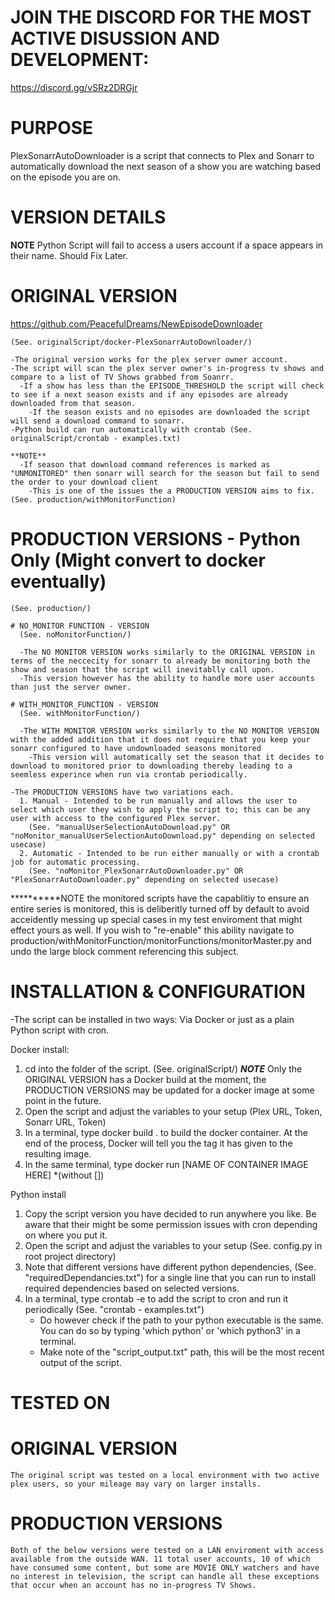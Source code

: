 # JOIN THE DISCORD FOR THE MOST ACTIVE DISUSSION AND DEVELOPMENT:
https://discord.gg/vSRz2DRGjr

# PURPOSE
PlexSonarrAutoDownloader is a script that connects to Plex and Sonarr to automatically
download the next season of a show you are watching based on the episode you are on.


# VERSION DETAILS

**NOTE**
Python Script will fail to access a users account if a space appears in their name. Should Fix Later.

  # ORIGINAL VERSION
   
   https://github.com/PeacefulDreams/NewEpisodeDownloader
   
    (See. originalScript/docker-PlexSonarrAutoDownloader/)

    -The original version works for the plex server owner account.
    -The script will scan the plex server owner's in-progress tv shows and compare to a list of TV Shows grabbed from Soanrr.
      -If a show has less than the EPISODE_THRESHOLD the script will check to see if a next season exists and if any episodes are already downloaded from that season.
        -If the season exists and no episodes are downloaded the script will send a download command to sonarr.
    -Python build can run automatically with crontab (See. originalScript/crontab - examples.txt)

    **NOTE**
      -If season that download command references is marked as "UNMONITORED" then sonarr will search for the season but fail to send the order to your download client
        -This is one of the issues the a PRODUCTION VERSION aims to fix. (See. production/withMonitorFunction)

  # PRODUCTION VERSIONS - Python Only (Might convert to docker eventually)
    (See. production/)

    # NO_MONITOR FUNCTION - VERSION
      (See. noMonitorFunction/)

      -The NO MONITOR VERSION works similarly to the ORIGINAL VERSION in terms of the neccecity for sonarr to already be monitoring both the show and season that the script will inevitablly call upon.
      -This version however has the ability to handle more user accounts than just the server owner.

    # WITH_MONITOR_FUNCTION - VERSION
      (See. withMonitorFunction/)

      -The WITH MONITOR VERSION works similarly to the NO MONITOR VERSION with the added addition that it does not require that you keep your sonarr configured to have undownloaded seasons monitored
        -This version will automatically set the season that it decides to download to monitored prior to downloading thereby leading to a seemless experince when run via crontab periodically.

    -The PRODUCTION VERSIONS have two variations each.
      1. Manual - Intended to be run manually and allows the user to select which user they wish to apply the script to; this can be any user with access to the configured Plex server.
        (See. "manualUserSelectionAutoDownload.py" OR "noMonitor_manualUserSelectionAutoDownload.py" depending on selected usecase)
      2. Automatic - Intended to be run either manually or with a crontab job for automatic processing.
        (See. "noMonitor_PlexSonarrAutoDownloader.py" OR "PlexSonarrAutoDownloader.py" depending on selected usecase)


**********NOTE the monitored scripts have the capablitiy to ensure an entire series is monitored, this is deliberitly turned off by default to avoid acceidently messing up special cases in my test enviroment that might effect yours as well. If you wish to "re-enable" this ability navigate to production/withMonitorFunction/monitorFunctions/monitorMaster.py and undo the large block comment referencing this subject.



# INSTALLATION & CONFIGURATION
  -The script can be installed in two ways: Via Docker or just as a plain Python script with cron.

  Docker install:
  1. cd into the folder of the script.
    (See. originalScript/)
      ***NOTE*** Only the ORIGINAL VERSION has a Docker build at the moment, the PRODUCTION VERSIONS may be updated for a docker image at some point in the future.
  2. Open the script and adjust the variables to your setup (Plex URL, Token, Sonarr URL, Token)
  3. In a terminal, type docker build . to build the docker container. At the end of the process, Docker will tell you the tag
    it has given to the resulting image.
  4. In the same terminal, type docker run [NAME OF CONTAINER IMAGE HERE]
    *(without [])

  Python install
  1. Copy the script version you have decided to run anywhere you like. Be aware that their might be some permission issues with cron depending on where you put it.
  2. Open the script and adjust the variables to your setup (See. config.py in root project directory)
  3. Note that different versions have different python dependencies, (See. "requiredDependancies.txt") for a single line that you can run to install required dependencies based on selected versions.
  4. In a terminal, type crontab -e to add the script to cron and run it periodically
    (See. "crontab - examples.txt")
      - Do however check if the path to your python executable is the same. You can do so by typing 'which python' or 'which python3' in a terminal.
      - Make note of the "script_output.txt" path, this will be the most recent output of the script.


# TESTED ON

  # ORIGINAL VERSION
    The original script was tested on a local environment with two active plex users, so your mileage may vary on larger installs.

  # PRODUCTION VERSIONS
    Both of the below versions were tested on a LAN enviroment with access available from the outside WAN. 11 total user accounts, 10 of which have consumed some content, but some are MOVIE ONLY watchers and have no interest in television, the script can handle all these exceptions that occur when an account has no in-progress TV Shows.
